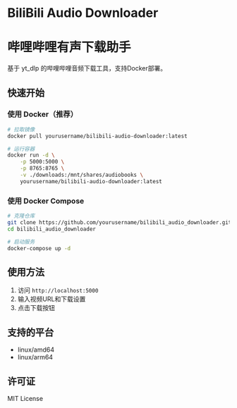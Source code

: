 # BiliBili Audio Downloader
# 哔哩哔哩有声下载助手

基于 yt_dlp 的哔哩哔哩音频下载工具，支持Docker部署。

## 快速开始

### 使用 Docker（推荐）

```bash
# 拉取镜像
docker pull yourusername/bilibili-audio-downloader:latest

# 运行容器
docker run -d \
    -p 5000:5000 \
    -p 8765:8765 \
    -v ./downloads:/mnt/shares/audiobooks \
    yourusername/bilibili-audio-downloader:latest
```

### 使用 Docker Compose

```bash
# 克隆仓库
git clone https://github.com/yourusername/bilibili_audio_downloader.git
cd bilibili_audio_downloader

# 启动服务
docker-compose up -d
```

## 使用方法

1. 访问 `http://localhost:5000`
2. 输入视频URL和下载设置
3. 点击下载按钮

## 支持的平台
- linux/amd64
- linux/arm64

## 许可证
MIT License

